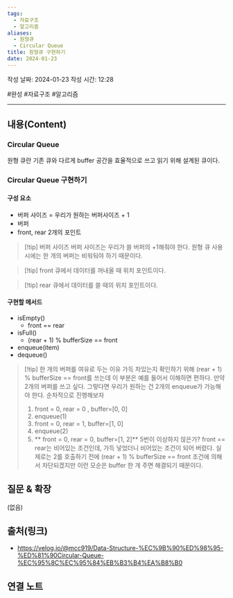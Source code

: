 ```yaml
---
tags:
  - 자료구조
  - 알고리즘
aliases:
  - 원형큐
  - Circular Queue
title: 원형큐 구현하기
date: 2024-01-23
---
```

작성 날짜: 2024-01-23
작성 시간: 12:28

#완성 #자료구조 #알고리즘 

----
## 내용(Content)
### Circular Queue
원형 큐란 기존 큐와 다르게 buffer 공간을 효율적으로 쓰고 읽기 위해 설계된 큐이다.

### Circular Queue 구현하기
#### 구성 요소
- 버퍼 사이즈 = 우리가 원하는 버퍼사이즈 + 1
- 버퍼
- front, rear 2개의 포인트

>[!tip] 버퍼 사이즈
>버퍼 사이즈는 우리가 쓸 버퍼의 +1해줘야 한다. 원형 큐 사용시에는 한 개의 버퍼는 비워둬야 하기 때문이다.

>[!tip] front
>큐에서 데이터를 꺼내올 때 위치 포인트이다.
>

>[!tip] rear
>큐에서 데이터를 쓸 때의 위치 포인트이다.

#### 구현할 메서드
- isEmpty()
	- front == rear
- isFull()
	- (rear + 1) % bufferSize == front
- enqueue(item)
- dequeue()

>[!tip] 한 개의 버퍼를 여유로 두는 이유
>가득 차있는지 확인하기 위해 (rear + 1) % bufferSize == front를 쓰는데 이 부분은 예를 들어서 이해하면 편하다.
>만약 2개의 버퍼를 쓰고 싶다. 그렇다면 우리가 원하는 건 2개의 enqueue가 가능해야 한다. 순차적으로 진행해보자
>1. front = 0, rear = 0 , buffer=\[0, 0]
>2. enqueue(1)
>3. front = 0, rear = 1, buffer=\[1, 0]
>4. enqueue(2)
>5. ** front = 0, rear = 0, buffer=\[1, 2]**
>5번이 이상하지 않은가? front == rear는 비어있는 조건인데, 가득 넣었더니 비어있는 조건이 되어 버렸다. 실제로는 2를 호출하기 전에 (rear + 1) % bufferSize == front 조건에 의해서 차단되겠지만 이런 모순은 buffer 한 개 주면 해결되기 때문이다.



## 질문 & 확장

(없음)

## 출처(링크)
- https://velog.io/@mcc919/Data-Structure-%EC%9B%90%ED%98%95-%ED%81%90Circular-Queue-%EC%95%8C%EC%95%84%EB%B3%B4%EA%B8%B0

## 연결 노트










